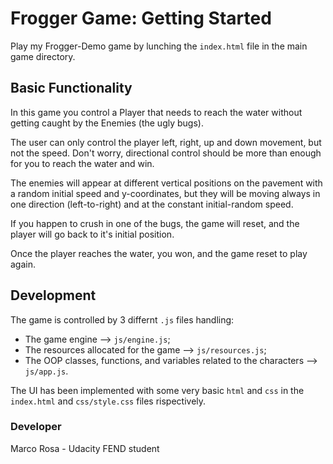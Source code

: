 # Frogger Game: Getting Started
Play my Frogger-Demo game by lunching the `index.html` file in the main game directory.

## Basic Functionality
In this game you control a Player that needs to reach the water without getting caught by the Enemies (the ugly bugs). 

The user can only control the player left, right, up and down movement, but not the speed. Don't worry, directional control should be more than enough for you to reach the water and win.

The enemies will appear at different vertical positions on the pavement with a random initial speed and y-coordinates, but they will be moving always in one direction (left-to-right) and at the constant initial-random speed.

If you happen to crush in one of the bugs, the game will reset, and the player will go back to it's initial position.

Once the player reaches the water, you won, and the game reset to play again.


## Development
The game is controlled by 3 differnt `.js` files handling:
 - The game engine --> `js/engine.js`;
 - The resources allocated for the game --> `js/resources.js`;
 - The OOP classes, functions, and variables related to the characters --> `js/app.js`.

The UI has been implemented with some very basic `html` and `css` in the `index.html` and `css/style.css` files rispectively.

### Developer
Marco Rosa - Udacity FEND student